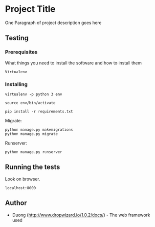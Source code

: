 # Project Title

One Paragraph of project description goes here

## Testing

### Prerequisites

What things you need to install the software and how to install them

```
Virtualenv
```

### Installing

```
virtualenv -p python 3 env
```

```
source env/bin/activate
```

```
pip install -r requirements.txt
```

Migrate:
```
python manage.py makemigrations
python manage.py migrate
```
Runserver:

```
python manage.py runserver
```

## Running the tests

Look on browser.
```
localhost:8000
```

## Author

* Duong (http://www.dropwizard.io/1.0.2/docs/) - The web framework used


